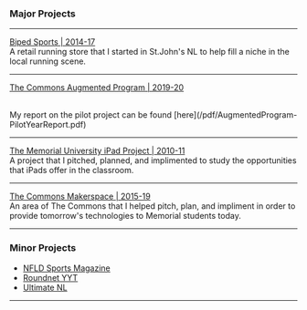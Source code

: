 ### Major Projects 

---
[Biped Sports | 2014-17](https://www.facebook.com/bipedsports)
<br>A retail running store that I started in St.John's NL to help fill a niche in the local running scene. 

---
[The Commons Augmented Program | 2019-20](https://thecommons.mun.ca/augmented.php)
<!-- <img src="images/dummy_thumbnail.jpg?raw=true"/>  COMMENTED OUT -->
<br>
My report on the pilot project can be found [here](/pdf/AugmentedProgram-PilotYearReport.pdf)

---
[The Memorial University iPad Project | 2010-11](/pdf/HongKongiPadPaper.pdf)
<br>A project that I pitched, planned, and implimented to study the opportunities that iPads offer in the classroom.

---
[The Commons Makerspace | 2015-19](https://thecommons.mun.ca/makerspace.php)
<br>An area of The Commons that I helped pitch, plan, and impliment in order to provide tomorrow's technologies to Memorial students today.



---

### Minor Projects

- [NFLD Sports Magazine](https://www.facebook.com/nfldsportsmag)
- [Roundnet YYT](https://www.facebook.com/roundnetyyt)
- [Ultimate NL](https://www.ultimatenl.ca/)


---







